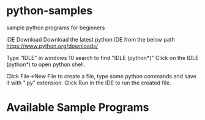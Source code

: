 # python-samples
sample python programs for beginners

IDE Download
Download the latest python IDE from the below path
https://www.python.org/downloads/


Type "IDLE" in windows 10 search to find "IDLE (python*)"
Click on the IDLE (python*) to open python shell.

Click File->New File to create a file, type some python commands and save it with ".py" extension.
Click Run in the IDE to run the created file.

# Available Sample Programs

